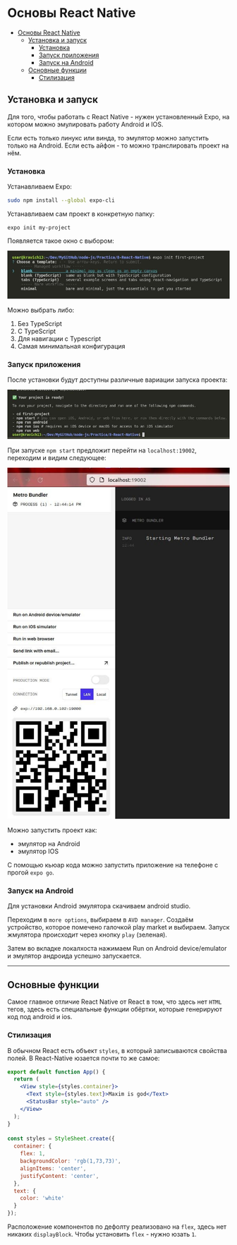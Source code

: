 # Основы React Native

- [Основы React Native](#основы-react-native)
  - [Установка и запуск](#установка-и-запуск)
    - [Установка](#установка)
    - [Запуск приложения](#запуск-приложения)
    - [Запуск на Android](#запуск-на-android)
  - [Основные функции](#основные-функции)
    - [Стилизация](#стилизация)

## Установка и запуск

Для того, чтобы работать с React Native - нужен установленный Expo, на котором можно эмулировать работу Android и IOS. 

Если есть только линукс или винда, то эмулятор можно запустить только на Android. Если есть айфон - то можно транслировать проект на нём. 

### Установка


Устанавливаем Expo:

```bash
sudo npm install --global expo-cli
```

Устанавливаем сам проект в конкретную папку:

```
expo init my-project
```

Появляется такое окно с выбором:

![](img/photo_2021-12-23_12-33-16.jpg)

Можно выбрать либо: 
1. Без TypeScript
2. С TypeScript
3. Для навигации с Typescript
4. Самая минимальная конфигурация

### Запуск приложения

После установки будут доступны различные вариации запуска проекта:

![](img/photo_2021-12-23_12-41-09.jpg)

При запуске `npm start` предложит перейти на `localhost:19002`, переходим и видим следующее:

![](img/photo_2021-12-23_12-48-29.jpg)

Можно запустить проект как:
* эмулятор на Android
* эмулятор IOS

С помощью кьюар кода можно запустить приложение на телефоне с прогой `expo go`. 

### Запуск на Android

Для установки Android эмулятора скачиваем android studio.

Переходим в `more options`, выбираем в `AVD manager`. Создаём устройство, которое помечено галочкой play market и выбираем. 
Запуск жмулятора происходит через кнопку `play` (зеленая).

Затем во вкладке локалхоста нажимаем Run on Android device/emulator и эмулятор андроида успешно запускается. 
***

## Основные функции

Самое главное отличие React Native от React в том, что здесь нет `HTML` тегов, здесь есть специальные функции обёртки, которые генерируют код под android и ios. 

### Стилизация

В обычном React есть объект `styles`, в который записываются свойства полей. В React-Native юзается почти то же самое:

```jsx
export default function App() {
  return (
    <View style={styles.container}>
      <Text style={styles.text}>Maxim is god</Text>
      <StatusBar style="auto" />
    </View>
  );
}

const styles = StyleSheet.create({
  container: {
    flex: 1,
    backgroundColor: 'rgb(1,73,73)',
    alignItems: 'center',
    justifyContent: 'center',
  },
  text: {
    color: 'white'
  }
});
```

Расположение компонентов по дефолту реализовано на `flex`, здесь нет никаких `displayBlock`. Чтобы установить `flex` - нужно юзать `1`. 

